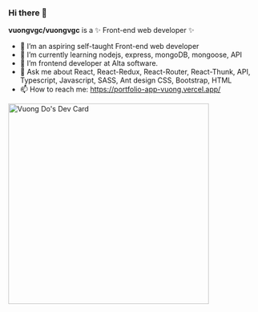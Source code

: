 ### Hi there 👋

**vuongvgc/vuongvgc** is a ✨ Front-end web developer ✨ 

- 🔭 I’m an aspiring self-taught Front-end web developer
- 🌱 I’m currently learning nodejs, express, mongoDB, mongoose, API
- 🤔 I’m frontend developer at Alta software.
- 💬 Ask me about React, React-Redux, React-Router, React-Thunk, API, Typescript, Javascript, SASS, Ant design CSS, Bootstrap, HTML
- 📫 How to reach me: https://portfolio-app-vuong.vercel.app/

<a href="https://app.daily.dev/vuongbug96"><img src="https://api.daily.dev/devcards/01cf65804a1344f3aca396c249b2d4d4.png?r=qc9" width="400" alt="Vuong Do's Dev Card"/></a>

